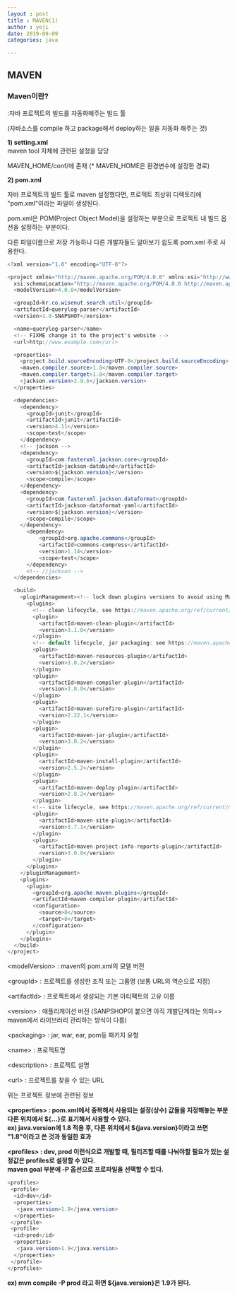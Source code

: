 ```yaml
---
layout : post
title : MAVEN(1)
author : yeji
date: 2019-09-09 
categories: java

---
```

## MAVEN

### Maven이란?  
:자바 프로젝트의 빌드를 자동화해주는 빌드 툴  
  
(자바소스를 compile 하고 package해서 deploy하는 일을 자동화 해주는 것)
  
    
**1) setting.xml**  
maven tool 자체에 관련된 설정을 담당  
  
MAVEN_HOME/conf/에 존재 (* MAVEN_HOME은 환경변수에 설정한 경로) 
  
  
**2) pom.xml**  
  
자바 프로젝트의 빌드 툴로 maven 설정했다면, 프로젝트 최상위 디렉토리에 "pom.xml"이라는 파일이 생성된다.
  
pom.xml은 POM(Project Object Model)을 설정하는 부분으로 프로젝트 내 빌드 옵션을 설정하는 부분이다.
  
다른 파일이름으로 저장 가능하나 다른 개발자들도 알아보기 쉽도록 pom.xml 주로 사용한다.


```java
<?xml version="1.0" encoding="UTF-8"?>

<project xmlns="http://maven.apache.org/POM/4.0.0" xmlns:xsi="http://www.w3.org/2001/XMLSchema-instance"
  xsi:schemaLocation="http://maven.apache.org/POM/4.0.0 http://maven.apache.org/xsd/maven-4.0.0.xsd">
  <modelVersion>4.0.0</modelVersion>

  <groupId>kr.co.wisenut.search.util</groupId>
  <artifactId>querylog-parser</artifactId>
  <version>1.0-SNAPSHOT</version>

  <name>querylog-parser</name>
  <!-- FIXME change it to the project's website -->
  <url>http://www.example.com</url>

  <properties>
    <project.build.sourceEncoding>UTF-8</project.build.sourceEncoding>
    <maven.compiler.source>1.8</maven.compiler.source>
    <maven.compiler.target>1.8</maven.compiler.target>
    <jackson.version>2.9.6</jackson.version>
  </properties>

  <dependencies>
    <dependency>
      <groupId>junit</groupId>
      <artifactId>junit</artifactId>
      <version>4.11</version>
      <scope>test</scope>
    </dependency>
    <!-- jackson -->
    <dependency>
      <groupId>com.fasterxml.jackson.core</groupId>
      <artifactId>jackson-databind</artifactId>
      <version>${jackson.version}</version>
      <scope>compile</scope>
    </dependency>
    <dependency>
      <groupId>com.fasterxml.jackson.dataformat</groupId>
      <artifactId>jackson-dataformat-yaml</artifactId>
      <version>${jackson.version}</version>
      <scope>compile</scope>
    </dependency>
      <dependency>
          <groupId>org.apache.commons</groupId>
          <artifactId>commons-compress</artifactId>
          <version>1.14</version>
          <scope>test</scope>
      </dependency>
      <!-- //jackson -->
  </dependencies>

  <build>
    <pluginManagement><!-- lock down plugins versions to avoid using Maven defaults (may be moved to parent pom) -->
      <plugins>
        <!-- clean lifecycle, see https://maven.apache.org/ref/current/maven-core/lifecycles.html#clean_Lifecycle -->
        <plugin>
          <artifactId>maven-clean-plugin</artifactId>
          <version>3.1.0</version>
        </plugin>
        <!-- default lifecycle, jar packaging: see https://maven.apache.org/ref/current/maven-core/default-bindings.html#Plugin_bindings_for_jar_packaging -->
        <plugin>
          <artifactId>maven-resources-plugin</artifactId>
          <version>3.0.2</version>
        </plugin>
        <plugin>
          <artifactId>maven-compiler-plugin</artifactId>
          <version>3.8.0</version>
        </plugin>
        <plugin>
          <artifactId>maven-surefire-plugin</artifactId>
          <version>2.22.1</version>
        </plugin>
        <plugin>
          <artifactId>maven-jar-plugin</artifactId>
          <version>3.0.2</version>
        </plugin>
        <plugin>
          <artifactId>maven-install-plugin</artifactId>
          <version>2.5.2</version>
        </plugin>
        <plugin>
          <artifactId>maven-deploy-plugin</artifactId>
          <version>2.8.2</version>
        </plugin>
        <!-- site lifecycle, see https://maven.apache.org/ref/current/maven-core/lifecycles.html#site_Lifecycle -->
        <plugin>
          <artifactId>maven-site-plugin</artifactId>
          <version>3.7.1</version>
        </plugin>
        <plugin>
          <artifactId>maven-project-info-reports-plugin</artifactId>
          <version>3.0.0</version>
        </plugin>
      </plugins>
    </pluginManagement>
    <plugins>
      <plugin>
        <groupId>org.apache.maven.plugins</groupId>
        <artifactId>maven-compiler-plugin</artifactId>
        <configuration>
          <source>8</source>
          <target>8</target>
        </configuration>
      </plugin>
    </plugins>
  </build>
</project>
```

\<modelVersion> : maven의 pom.xml의 모델 버전  
  
\<groupId> : 프로젝트를 생성한 조직 또는 그룹명 (보통 URL의 역순으로 지정)  
  
\<artifactId> : 프로젝트에서 생성되는 기본 아티팩트의 고유 이름  
  
\<version> : 애플리케이션 버전 (SANPSHOP이 붙으면 아직 개발단계라는 의미=> maven에서 라이브러리 관리하는 방식이 다름)  
  
\<packaging> : jar, war, ear, pom등 패키지 유형  
  
 \<name> : 프로젝트명  
   
 \<description> : 프로젝트 설명  
   
 \<url> : 프로젝트를 찾을 수 있는 URL
 
 위는 프로젝트 정보에 관련된 정보  
 
 **\<properties> : pom.xml에서 중복해서 사용되는 설정(상수) 값들을 지정해놓는 부분**   
 **다른 위치에서 ${...}로 표기해서 사용할 수 있다.**  
 **ex) java.version에 1.8 적용 후, 다른 위치에서 ${java.version}이라고 쓰면 "1.8"이라고 쓴 것과 동일한 효과**  
 
 **\<profiles> : dev, prod 이런식으로 개발할 때, 릴리즈할 때를 나눠야할 필요가 있는 설정값은 profiles로 설정할 수 있다.**  
 **maven goal 부분에 -P 옵션으로 프로파일을 선택할 수 있다.**    
   
 ```java
 <profiles>
  <profile>
   <id>dev</id>
   <properties>
    <java.version>1.8</java.version>
   </properties>
  </profile>
  <profile>
   <id>prod</id>
   <properties>
    <java.version>1.9</java.version>
   </properties>
  </profile>
</profiles>
```

 **ex) mvn compile -P prod 라고 하면 ${java.version}은 1.9가 된다.**  
 
 
 


